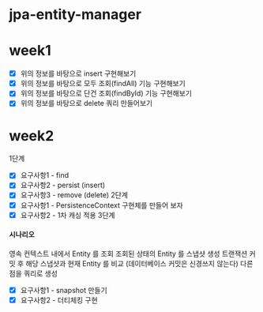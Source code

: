 # jpa-entity-manager

# week1

- [X] 위의 정보를 바탕으로 insert 구현해보기
- [X] 위의 정보를 바탕으로 모두 조회(findAll) 기능 구현해보기
- [X] 위의 정보를 바탕으로 단건 조회(findById) 기능 구현해보기
- [X] 위의 정보를 바탕으로 delete 쿼리 만들어보기

# week2

1단계

- [X] 요구사항1 - find
- [X] 요구사항2 - persist (insert)
- [X] 요구사항3 - remove (delete)
  2단계
- [X] 요구사항1 - PersistenceContext 구현체를 만들어 보자
- [X] 요구사항2 - 1차 캐싱 적용
  3단계

#### 시나리오

영속 컨텍스트 내에서 Entity 를 조회
조회된 상태의 Entity 를 스냅샷 생성
트랜잭션 커밋 후 해당 스냅샷과 현재 Entity 를 비교 (데이터베이스 커밋은 신경쓰지 않는다)
다른 점을 쿼리로 생성

- [X] 요구사항1 - snapshot 만들기
- [X] 요구사항2 - 더티체킹 구현
